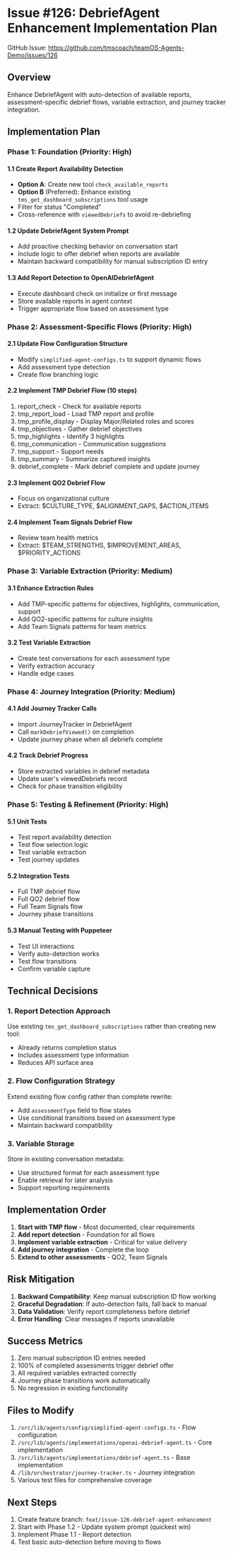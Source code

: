 # Issue #126: DebriefAgent Enhancement Implementation Plan

GitHub Issue: https://github.com/tmscoach/teamOS-Agents-Demo/issues/126

## Overview
Enhance DebriefAgent with auto-detection of available reports, assessment-specific debrief flows, variable extraction, and journey tracker integration.

## Implementation Plan

### Phase 1: Foundation (Priority: High)

#### 1.1 Create Report Availability Detection
- **Option A**: Create new tool `check_available_reports`
- **Option B** (Preferred): Enhance existing `tms_get_dashboard_subscriptions` tool usage
- Filter for status "Completed"
- Cross-reference with `viewedDebriefs` to avoid re-debriefing

#### 1.2 Update DebriefAgent System Prompt
- Add proactive checking behavior on conversation start
- Include logic to offer debrief when reports are available
- Maintain backward compatibility for manual subscription ID entry

#### 1.3 Add Report Detection to OpenAIDebriefAgent
- Execute dashboard check on initialize or first message
- Store available reports in agent context
- Trigger appropriate flow based on assessment type

### Phase 2: Assessment-Specific Flows (Priority: High)

#### 2.1 Update Flow Configuration Structure
- Modify `simplified-agent-configs.ts` to support dynamic flows
- Add assessment type detection
- Create flow branching logic

#### 2.2 Implement TMP Debrief Flow (10 steps)
1. report_check - Check for available reports
2. tmp_report_load - Load TMP report and profile
3. tmp_profile_display - Display Major/Related roles and scores
4. tmp_objectives - Gather debrief objectives
5. tmp_highlights - Identify 3 highlights
6. tmp_communication - Communication suggestions
7. tmp_support - Support needs
8. tmp_summary - Summarize captured insights
9. debrief_complete - Mark debrief complete and update journey

#### 2.3 Implement QO2 Debrief Flow
- Focus on organizational culture
- Extract: $CULTURE_TYPE, $ALIGNMENT_GAPS, $ACTION_ITEMS

#### 2.4 Implement Team Signals Debrief Flow
- Review team health metrics
- Extract: $TEAM_STRENGTHS, $IMPROVEMENT_AREAS, $PRIORITY_ACTIONS

### Phase 3: Variable Extraction (Priority: Medium)

#### 3.1 Enhance Extraction Rules
- Add TMP-specific patterns for objectives, highlights, communication, support
- Add QO2-specific patterns for culture insights
- Add Team Signals patterns for team metrics

#### 3.2 Test Variable Extraction
- Create test conversations for each assessment type
- Verify extraction accuracy
- Handle edge cases

### Phase 4: Journey Integration (Priority: Medium)

#### 4.1 Add Journey Tracker Calls
- Import JourneyTracker in DebriefAgent
- Call `markDebriefViewed()` on completion
- Update journey phase when all debriefs complete

#### 4.2 Track Debrief Progress
- Store extracted variables in debrief metadata
- Update user's viewedDebriefs record
- Check for phase transition eligibility

### Phase 5: Testing & Refinement (Priority: High)

#### 5.1 Unit Tests
- Test report availability detection
- Test flow selection logic
- Test variable extraction
- Test journey updates

#### 5.2 Integration Tests
- Full TMP debrief flow
- Full QO2 debrief flow
- Full Team Signals flow
- Journey phase transitions

#### 5.3 Manual Testing with Puppeteer
- Test UI interactions
- Verify auto-detection works
- Test flow transitions
- Confirm variable capture

## Technical Decisions

### 1. Report Detection Approach
Use existing `tms_get_dashboard_subscriptions` rather than creating new tool:
- Already returns completion status
- Includes assessment type information
- Reduces API surface area

### 2. Flow Configuration Strategy
Extend existing flow config rather than complete rewrite:
- Add `assessmentType` field to flow states
- Use conditional transitions based on assessment type
- Maintain backward compatibility

### 3. Variable Storage
Store in existing conversation metadata:
- Use structured format for each assessment type
- Enable retrieval for later analysis
- Support reporting requirements

## Implementation Order

1. **Start with TMP flow** - Most documented, clear requirements
2. **Add report detection** - Foundation for all flows
3. **Implement variable extraction** - Critical for value delivery
4. **Add journey integration** - Complete the loop
5. **Extend to other assessments** - QO2, Team Signals

## Risk Mitigation

1. **Backward Compatibility**: Keep manual subscription ID flow working
2. **Graceful Degradation**: If auto-detection fails, fall back to manual
3. **Data Validation**: Verify report completeness before debrief
4. **Error Handling**: Clear messages if reports unavailable

## Success Metrics

1. Zero manual subscription ID entries needed
2. 100% of completed assessments trigger debrief offer
3. All required variables extracted correctly
4. Journey phase transitions work automatically
5. No regression in existing functionality

## Files to Modify

1. `/src/lib/agents/config/simplified-agent-configs.ts` - Flow configuration
2. `/src/lib/agents/implementations/openai-debrief-agent.ts` - Core implementation
3. `/src/lib/agents/implementations/debrief-agent.ts` - Base implementation
4. `/lib/orchestrator/journey-tracker.ts` - Journey integration
5. Various test files for comprehensive coverage

## Next Steps

1. Create feature branch: `feat/issue-126-debrief-agent-enhancement`
2. Start with Phase 1.2 - Update system prompt (quickest win)
3. Implement Phase 1.1 - Report detection
4. Test basic auto-detection before moving to flows